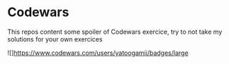 # Codewars

This repos content some spoiler of Codewars exercice, try to not take my solutions for your own exercices

![]https://www.codewars.com/users/yatoogamii/badges/large
